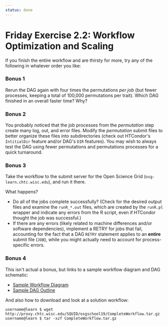 ```yaml
---
status: done
---
```


<style type="text/css"> pre em { font-style: normal; background-color: yellow; } pre strong { font-style: normal; font-weight: bold; color: \#008; } </style>

Friday Exercise 2.2: Workflow Optimization and Scaling
======================================================

If you finish the entire workflow and are thirsty for more, try any of the following in whatever order you like:

### Bonus 1

Rerun the DAG again with four times the permutations *per job* (but fewer processes, keeping a total of 100,000 permutations per trait). Which DAG finished in an overall faster time? Why?

### Bonus 2

You probably noticed that the job processes from the *permutation* step create many log, out, and error files. Modify the *permutation* submit files to better organize these files into subdirectories (check out HTCondor's `IntitialDir` feature and/or DAG's `DIR` features). You may wish to always test the DAG using fewer permutations and permutations processes for a quick turnaround.

### Bonus 3

Take the workflow to the submit server for the Open Science Grid (`osg-learn.chtc.wisc.edu`), and run it there.

What happens?

-   Do all of the jobs complete successfully? (Check for the desired output files and examine the `runR_*.out` files, which are created by the `runR.pl` wrapper and indicate any errors from the R script, even if HTCondor thought the job was successful.)
-   If there are any errors (likely related to machine differences and/or software dependencies), implement a RETRY for jobs that fail, accounting for the fact that a DAG `RETRY` statement applies to an **entire** submit file (`JOB`), while you might actually need to account for process-specific errors.

### Bonus 4

This isn't actual a bonus, but links to a sample workflow diagram and DAG schematic: 

- [Sample Workflow Diagram](/materials/day5/files/osgus19-day5-part1-workflow-diagram.jpg)
- [Sample DAG Outline](/materials/day5/files/osgus19-day5-part2-dag-outline.jpg)

And also how to download and look at a solution workflow: 

```console
username@learn $ wget http://proxy.chtc.wisc.edu/SQUID/osgschool19/CompleteWorkflow.tar.gz
username@learn $ tar -xzf CompleteWorkflow.tar.gz
```


